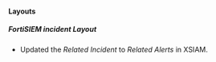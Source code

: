 
#### Layouts
##### FortiSIEM incident Layout
- Updated the *Related Incident* to *Related Alerts* in XSIAM.
